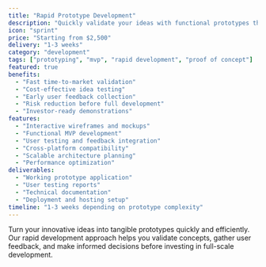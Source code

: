 ```yaml
---
title: "Rapid Prototype Development"
description: "Quickly validate your ideas with functional prototypes that bring concepts to life in record time."
icon: "sprint"
price: "Starting from $2,500"
delivery: "1-3 weeks"
category: "development"
tags: ["prototyping", "mvp", "rapid development", "proof of concept"]
featured: true
benefits:
  - "Fast time-to-market validation"
  - "Cost-effective idea testing"
  - "Early user feedback collection"
  - "Risk reduction before full development"
  - "Investor-ready demonstrations"
features:
  - "Interactive wireframes and mockups"
  - "Functional MVP development"
  - "User testing and feedback integration"
  - "Cross-platform compatibility"
  - "Scalable architecture planning"
  - "Performance optimization"
deliverables:
  - "Working prototype application"
  - "User testing reports"
  - "Technical documentation"
  - "Deployment and hosting setup"
timeline: "1-3 weeks depending on prototype complexity"
---
```


Turn your innovative ideas into tangible prototypes quickly and efficiently. Our rapid development approach helps you validate concepts, gather user feedback, and make informed decisions before investing in full-scale development.
